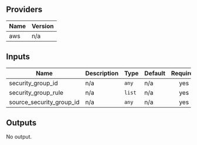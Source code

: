 ## Providers

| Name | Version |
|------|---------|
| aws | n/a |

## Inputs

| Name | Description | Type | Default | Required |
|------|-------------|------|---------|:-----:|
| security\_group\_id | n/a | `any` | n/a | yes |
| security\_group\_rule | n/a | `list` | n/a | yes |
| source\_security\_group\_id | n/a | `any` | n/a | yes |

## Outputs

No output.

